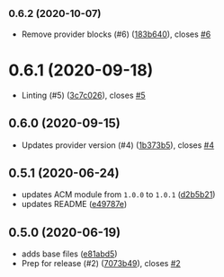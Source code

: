 ## <small>0.6.2 (2020-10-07)</small>

* Remove provider blocks (#6) ([183b640](https://github.com/jeffabailey/terraform-aws-cloudfront-website/commit/183b640)), closes [#6](https://github.com/jeffabailey/terraform-aws-cloudfront-website/issues/6)

# 0.6.1 (2020-09-18)

* Linting (#5) ([3c7c026](https://github.com/jeffabailey/terraform-aws-cloudfront-website/commit/3c7c026)), closes [#5](https://github.com/jeffabailey/terraform-aws-cloudfront-website/issues/5)

## 0.6.0 (2020-09-15)

* Updates provider version (#4) ([1b373b5](https://github.com/jeffabailey/terraform-aws-cloudfront-website/commit/1b373b5)), closes [#4](https://github.com/jeffabailey/terraform-aws-cloudfront-website/issues/4)

## 0.5.1 (2020-06-24)

* updates ACM module from `1.0.0` to `1.0.1` ([d2b5b21](https://github.com/jeffabailey/terraform-aws-cloudfront-website/commit/d2b5b21))
* updates README ([e49787e](https://github.com/jeffabailey/terraform-aws-cloudfront-website/commit/e49787e))

## 0.5.0 (2020-06-19)

* adds base files ([e81abd5](https://github.com/jeffabailey/terraform-aws-cloudfront-website/commit/e81abd5))
* Prep for release (#2) ([7073b49](https://github.com/jeffabailey/terraform-aws-cloudfront-website/commit/7073b49)), closes [#2](https://github.com/jeffabailey/terraform-aws-cloudfront-website/issues/2)
